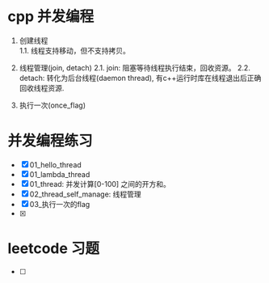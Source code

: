 cpp 并发编程
=============

1. 创建线程  
  1.1. 线程支持移动，但不支持拷贝。  

2. 线程管理(join, detach)
  2.1. join: 阻塞等待线程执行结束，回收资源。
  2.2. detach: 转化为后台线程(daemon thread), 有c++运行时库在线程退出后正确回收线程资源.

3. 执行一次(once_flag)



并发编程练习
=============
- [x] 01_hello_thread
- [x] 01_lambda_thread
- [x] 01_thread: 并发计算[0-100] 之间的开方和。
- [x] 02_thread_self_manage: 线程管理
- [x] 03_执行一次的flag
- [x] 



leetcode 习题
=============
- [ ]  
